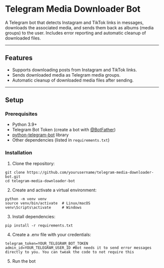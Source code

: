 # Telegram Media Downloader Bot

A Telegram bot that detects Instagram and TikTok links in messages, downloads the associated media, and sends them back as albums (media groups) to the user. Includes error reporting and automatic cleanup of downloaded files.

---

## Features

- Supports downloading posts from Instagram and TikTok links.
- Sends downloaded media as Telegram media groups.
- Automatic cleanup of downloaded media files after sending.

---

## Setup

### Prerequisites

- Python 3.9+
- Telegram Bot Token (create a bot with [@BotFather](https://t.me/BotFather))
- [python-telegram-bot](https://github.com/python-telegram-bot/python-telegram-bot) library
- Other dependencies (listed in `requirements.txt`)

### Installation

1. Clone the repository:
```
git clone https://github.com/yourusername/telegram-media-downloader-bot.git
cd telegram-media-downloader-bot
```

2. Create and activate a virtual environment:
```
python -m venv venv
source venv/bin/activate  # Linux/macOS
venv\Scripts\activate     # Windows
```
3. Install dependencies:
```
pip install -r requirements.txt
```
4. Create a .env file with your credentials:
```
telegram_token=YOUR_TELEGRAM_BOT_TOKEN
admin_id=YOUR_TELEGRAM_USER_ID #Bot needs it to send error messages directly to you. You can tweak the code to not require this
```
5. Run the bot




